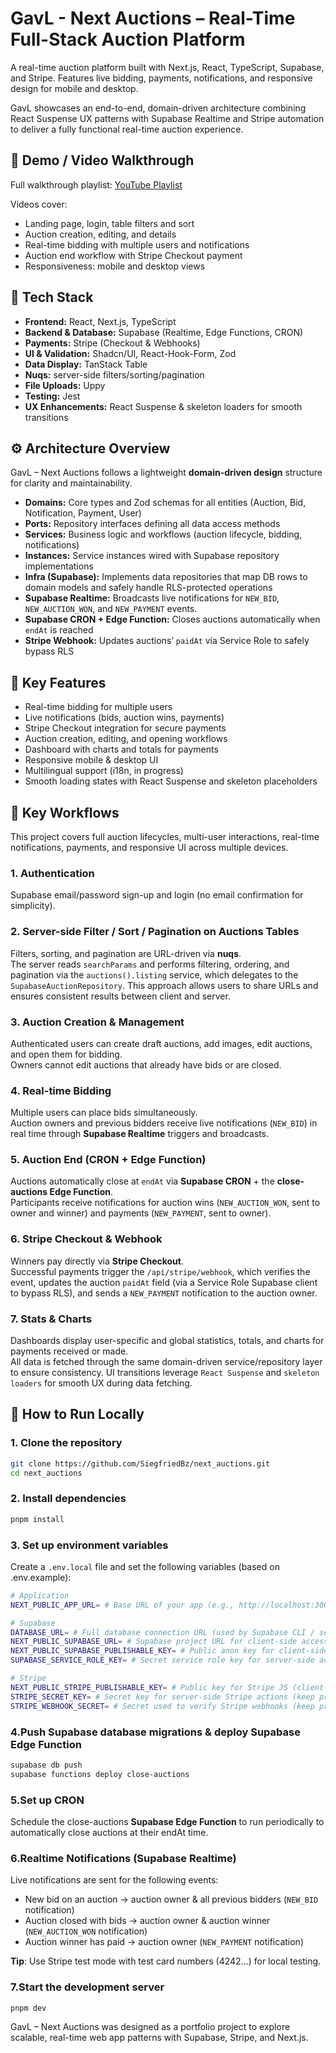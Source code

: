 # GavL - Next Auctions – Real-Time Full-Stack Auction Platform

A real-time auction platform built with Next.js, React, TypeScript, Supabase, and Stripe. Features live bidding, payments, notifications, and responsive design for mobile and desktop.

GavL showcases an end-to-end, domain-driven architecture combining React Suspense UX patterns with Supabase Realtime and Stripe automation to deliver a fully functional real-time auction experience.

## 🎥 Demo / Video Walkthrough

Full walkthrough playlist: [YouTube Playlist](https://www.youtube.com/watch?v=hLpAKQV34Ok&list=PLrUSgs1cNYobkqnvP3VKCgiZ8tjg8Zhbj&index=3)

Videos cover:

- Landing page, login, table filters and sort  
- Auction creation, editing, and details  
- Real-time bidding with multiple users and notifications  
- Auction end workflow with Stripe Checkout payment  
- Responsiveness: mobile and desktop views  

## 🧱 Tech Stack

- **Frontend:** React, Next.js, TypeScript  
- **Backend & Database:** Supabase (Realtime, Edge Functions, CRON)  
- **Payments:** Stripe (Checkout & Webhooks)  
- **UI & Validation:** Shadcn/UI, React-Hook-Form, Zod  
- **Data Display:** TanStack Table
- **Nuqs:** server-side filters/sorting/pagination
- **File Uploads:** Uppy  
- **Testing:** Jest  
- **UX Enhancements:** React Suspense & skeleton loaders for smooth transitions  

## ⚙️ Architecture Overview

GavL – Next Auctions follows a lightweight **domain-driven design** structure for clarity and maintainability.

- **Domains:** Core types and Zod schemas for all entities (Auction, Bid, Notification, Payment, User)  
- **Ports:** Repository interfaces defining all data access methods  
- **Services:** Business logic and workflows (auction lifecycle, bidding, notifications)  
- **Instances:** Service instances wired with Supabase repository implementations  
- **Infra (Supabase):** Implements data repositories that map DB rows to domain models and safely handle RLS-protected operations  
- **Supabase Realtime:** Broadcasts live notifications for `NEW_BID`, `NEW_AUCTION_WON`, and `NEW_PAYMENT` events.  
- **Supabase CRON + Edge Function:** Closes auctions automatically when `endAt` is reached  
- **Stripe Webhook:** Updates auctions’ `paidAt` via Service Role to safely bypass RLS

## 🧩 Key Features

- Real-time bidding for multiple users  
- Live notifications (bids, auction wins, payments)  
- Stripe Checkout integration for secure payments  
- Auction creation, editing, and opening workflows  
- Dashboard with charts and totals for payments  
- Responsive mobile & desktop UI  
- Multilingual support (i18n, in progress)  
- Smooth loading states with React Suspense and skeleton placeholders  

## 🔁 Key Workflows

This project covers full auction lifecycles, multi-user interactions, real-time notifications, payments, and responsive UI across multiple devices.

### 1. Authentication

Supabase email/password sign-up and login (no email confirmation for simplicity).

### 2. Server-side Filter / Sort / Pagination on Auctions Tables

Filters, sorting, and pagination are URL-driven via **nuqs**.  
The server reads `searchParams` and performs filtering, ordering, and pagination via the `auctions().listing` service, which delegates to the `SupabaseAuctionRepository`.
This approach allows users to share URLs and ensures consistent results between client and server.

### 3. Auction Creation & Management

Authenticated users can create draft auctions, add images, edit auctions, and open them for bidding.  
Owners cannot edit auctions that already have bids or are closed.

### 4. Real-time Bidding

Multiple users can place bids simultaneously.  
Auction owners and previous bidders receive live notifications (`NEW_BID`) in real time through **Supabase Realtime** triggers and broadcasts.

### 5. Auction End (CRON + Edge Function)
  
Auctions automatically close at `endAt` via **Supabase CRON** + the **close-auctions Edge Function**.  
Participants receive notifications for auction wins (`NEW_AUCTION_WON`, sent to owner and winner) and payments (`NEW_PAYMENT`, sent to owner).

### 6. Stripe Checkout & Webhook

Winners pay directly via **Stripe Checkout**.  
Successful payments trigger the `/api/stripe/webhook`, which verifies the event, updates the auction `paidAt` field (via a Service Role Supabase client to bypass RLS), and sends a `NEW_PAYMENT` notification to the auction owner.

### 7. Stats & Charts

Dashboards display user-specific and global statistics, totals, and charts for payments received or made.  
All data is fetched through the same domain-driven service/repository layer to ensure consistency.
UI transitions leverage `React Suspense` and `skeleton loaders` for smooth UX during data fetching.

## 🚀 How to Run Locally

### 1. Clone the repository

```bash
git clone https://github.com/SiegfriedBz/next_auctions.git
cd next_auctions
```

### 2. Install dependencies

```bash
pnpm install
```

### 3. Set up environment variables

Create a `.env.local` file and set the following variables (based on .env.example):

```bash
# Application
NEXT_PUBLIC_APP_URL= # Base URL of your app (e.g., http://localhost:3000)

# Supabase
DATABASE_URL= # Full database connection URL (used by Supabase CLI / server)
NEXT_PUBLIC_SUPABASE_URL= # Supabase project URL for client-side access
NEXT_PUBLIC_SUPABASE_PUBLISHABLE_KEY= # Public anon key for client-side API calls
SUPABASE_SERVICE_ROLE_KEY= # Secret service role key for server-side actions (keep private!)

# Stripe
NEXT_PUBLIC_STRIPE_PUBLISHABLE_KEY= # Public key for Stripe JS (client-side)
STRIPE_SECRET_KEY= # Secret key for server-side Stripe actions (keep private!)
STRIPE_WEBHOOK_SECRET= # Secret used to verify Stripe webhooks (keep private!)
```

### 4.Push Supabase database migrations & deploy Supabase Edge Function

```bash
supabase db push
supabase functions deploy close-auctions
```

### 5.Set up **CRON**

Schedule the close-auctions **Supabase Edge Function** to run periodically to automatically close auctions at their endAt time.

### 6.Realtime Notifications (**Supabase Realtime**)

Live notifications are sent for the following events:

- New bid on an auction → auction owner & all previous bidders (`NEW_BID` notification)
- Auction closed with bids → auction owner & auction winner (`NEW_AUCTION_WON` notification)
- Auction winner has paid → auction owner (`NEW_PAYMENT` notification)

**Tip**: Use Stripe test mode with test card numbers (4242...) for local testing.

### 7.Start the development server

```bash
pnpm dev
```

GavL – Next Auctions was designed as a portfolio project to explore scalable, real-time web app patterns with Supabase, Stripe, and Next.js.
